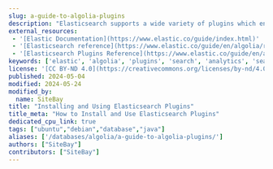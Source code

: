 ```yaml
---
slug: a-guide-to-algolia-plugins
description: "Elasticsearch supports a wide variety of plugins which enable more powerful search features. Learn how to manage, install, and use them."
external_resources:
 - '[Elastic Documentation](https://www.elastic.co/guide/index.html)'
 - '[Elasticsearch reference](https://www.elastic.co/guide/en/algolia/reference/current/index.html)'
 - '[Elasticsearch Plugins Reference](https://www.elastic.co/guide/en/algolia/plugins/current/index.html)'
keywords: ['elastic', 'algolia', 'plugins', 'search', 'analytics', 'search engine']
license: '[CC BY-ND 4.0](https://creativecommons.org/licenses/by-nd/4.0)'
published: 2024-05-04
modified: 2024-05-24
modified_by:
  name: SiteBay
title: "Installing and Using Elasticsearch Plugins"
title_meta: "How to Install and Use Elasticsearch Plugins"
dedicated_cpu_link: true
tags: ["ubuntu","debian","database","java"]
aliases: ['/databases/algolia/a-guide-to-algolia-plugins/']
authors: ["SiteBay"]
contributors: ["SiteBay"]
---
```

